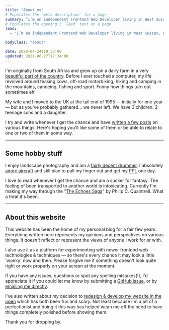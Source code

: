 ```yaml
---
title: "About me"
# Populates the `meta description` for a page
summary: "I’m an independent Frontend Web Developer living in West Sussex, England and have been helping companies and businesses build & enhance their websites for a number of years."
# Populates the opening / `lead` text on a page
lead:
  - "I’m an independent Frontend Web Developer living in West Sussex, England and have been helping companies and businesses build & enhance their websites for a number of years."

bodyClass: "about"

date: 2020-04-24T19:33:00
updated: 2021-06-27T17:34:00
---
```


I'm originally from South Africa and grew up on a dairy farm in a very [beautiful part of the country](https://youtu.be/bGQbM3QfA5w). Before I ever touched a computer, my life revolved around teasing cows, off-road motorbiking, hiking and camping in the mountains, canoeing, fishing and sport. Funny how things turn out sometimes eh!

My wife and I moved to the UK at the tail end of 1995 &mdash; initially for one year &mdash; but as you've probably gathered&hellip; we never left. We have 3 children. 2 teenage sons and a daughter.

I try and write whenever I get the chance and have [written a few posts](/writing) on various things. Here's hoping you'll like some of them or be able to relate to one or two of them in some way.

---

## Some hobby stuff

I enjoy landscape photography and am a [fairly decent drummer](https://www.flickr.com/photos/60226997@N06/40548596663/). I absolutely [adore aircraft](https://www.flickr.com/photos/60226997@N06/47530443441/) and still plan to pull my finger out and get my <abbr title="Private Pilots Licence">PPL</abbr> one day.

I love to read whenever I get the chance and am a sucker for fantasy. The feeling of been transported to another world is intoxicating. Currently I'm making my way through the "[The Echoes Saga](https://www.philipcquaintrell.com/books)" by Philip C. Quaintrell. What a treat it's been.

---

## About this website

This website has been the home of my personal blog for a fair few years. Everything written here represents my opinions and perspectives on various things. It *doesn't* reflect or represent the views of anyone I work for or with.

I also use it as a platform for experimenting with newer frontend web technologies & techniques &mdash; so there's every chance it may look a little 'wonky' now and then. Please forgive me if something doesn't look quite right or work properly on your screen at the moment.

If you have any issues, questions or spot any spelling mistakes(!), I'd appreciate it if you could let me know by submitting a [GitHub issue](https://github.com/brootaylor/brootaylor-v2/issues), or by [emailing me directly](/contact).

I've also written about my decision to [redesign & develop my website in the open](/writing/2020-02-22/redesigning-in-the-open) which has both been fun and scary. Not least because I'm a bit of a perfectionist and doing it this was has helped wean me off the need to have things completely polished before showing them.

Thank you for dropping by.
